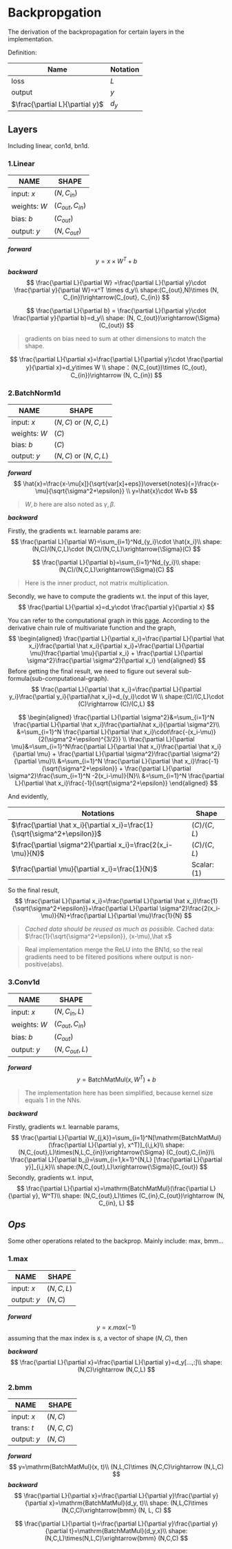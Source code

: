 # Backpropgation 

The derivation of the backpropagation for certain layers in the implementation. 

Definition:

| Name                            | Notation |
| ------------------------------- | -------- |
| loss                            | $L$      |
| output                          | $y$      |
| $\frac{\partial L}{\partial y}$ | $d_y$    |

## Layers

Including linear, con1d, bn1d.

### 1.Linear

| NAME         | SHAPE               |
| ------------ | ------------------- |
| input: $x$   | $(N, C_{in})$       |
| weights: $W$ | $(C_{out}, C_{in})$ |
| bias: $b$    | $(C_{out})$         |
| output: $y$  | $(N, C_{out})$      |

***forward***
$$
y = x\times W^T+b
$$
***backward***
$$
\frac{\partial L}{\partial W} =\frac{\partial L}{\partial y}\cdot \frac{\partial y}{\partial W}=x^T \times d_y\\
shape:(C_{out},N)\times (N, C_{in})\rightarrow(C_{out}, C_{in})
$$

$$
\frac{\partial L}{\partial b} = \frac{\partial L}{\partial y}\cdot \frac{\partial y}{\partial b}=d_y\\
shape: (N, C_{out})\xrightarrow{\Sigma} (C_{out})
$$

> gradients on bias need to sum at other dimensions to match the shape.

$$
\frac{\partial L}{\partial x}=\frac{\partial L}{\partial y}\cdot \frac{\partial y}{\partial x}=d_y\times W \\
shape：(N,C_{out})\times (C_{out}, C_{in})\rightarrow (N, C_{in})
$$

### 2.BatchNorm1d

| NAME         | SHAPE                  |
| ------------ | ---------------------- |
| input: $x$   | $(N,C)$ or $(N, C, L)$ |
| weights: $W$ | $(C)$                  |
| bias: $b$    | $(C)$                  |
| output: $y$  | $(N, C)$ or $(N,C,L)$  |

***forward***
$$
\hat{x}=\frac{x-\mu[x]}{\sqrt{var[x]+eps}}\overset{notes}{=}\frac{x-\mu}{\sqrt{\sigma^2+\epsilon}} \\
y=\hat{x}\cdot W+b
$$

> $W,b$ here are also noted as $\gamma, \beta$.

***backward***

Firstly, the gradients w.t. learnable params are:
$$
\frac{\partial L}{\partial W}=\sum_{i=1}^Nd_{y_i}\cdot \hat{x_i}\\
shape:(N,C)/(N,C,L)\cdot (N,C)/(N,C,L)\xrightarrow{\Sigma}(C)
$$

$$
\frac{\partial L}{\partial b}=\sum_{i=1}^Nd_{y_i}\\
shape: (N,C)/(N,C,L)\xrightarrow{\Sigma}(C)
$$

> Here is the inner product, not matrix multiplication.

Secondly, we have to compute the gradients w.t. the input of this layer, 
$$
\frac{\partial L}{\partial x}=d_y\cdot \frac{\partial y}{\partial x}
$$

You can refer to the computational graph in this [page](https://www.adityaagrawal.net/blog/deep_learning/bprop_batch_norm). According to the derivative chain rule of multivariate function and the graph, 
$$
\begin{aligned}
\frac{\partial L}{\partial x_i}=\frac{\partial L}{\partial \hat x_i}\frac{\partial \hat x_i}{\partial x_i}+\frac{\partial L}{\partial \mu}\frac{\partial \mu}{\partial x_i} + \frac{\partial L}{\partial \sigma^2}\frac{\partial \sigma^2}{\partial x_i}
\end{aligned}
$$
Before getting the final result, we need to figure out several sub-formula(sub-computational-graph).
$$
\frac{\partial L}{\partial \hat x_i}=\frac{\partial L}{\partial y_i}\frac{\partial y_i}{\partial\hat x_i}=d_{y_i}\cdot W \\
shape:(C)/(C,L)\cdot (C)\rightarrow (C)/(C,L)
$$

$$
\begin{aligned}
\frac{\partial L}{\partial \sigma^2}&=\sum_{i=1}^N \frac{\partial L}{\partial \hat x_i}\frac{\partial\hat x_i}{\partial \sigma^2}\\
&=\sum_{i=1}^N \frac{\partial L}{\partial \hat x_i}\cdot\frac{-(x_i-\mu)}{2(\sigma^2+\epsilon)^{3/2}} \\
\frac{\partial L}{\partial \mu}&=\sum_{i=1}^N\frac{\partial L}{\partial \hat x_i}\frac{\partial \hat x_i}{\partial \mu} + \frac{\partial L}{\partial \sigma^2}\frac{\partial \sigma^2}{\partial \mu}\\
&=\sum_{i=1}^N \frac{\partial L}{\partial \hat x_i}\frac{-1}{\sqrt{\sigma^2+\epsilon}} + \frac{\partial L}{\partial \sigma^2}\frac{\sum_{i=1}^N -2(x_i-\mu)}{N}\\
&=\sum_{i=1}^N \frac{\partial L}{\partial \hat x_i}\frac{-1}{\sqrt{\sigma^2+\epsilon}} 
\end{aligned}
$$

And evidently,

| Notations                                                    | Shape         |
| ------------------------------------------------------------ | ------------- |
| $\frac{\partial \hat x_i}{\partial x_i}=\frac{1}{\sqrt{\sigma^2+\epsilon}}$ | $(C)/(C,L)$   |
| $\frac{\partial \sigma^2}{\partial x_i}=\frac{2(x_i-\mu)}{N}$ | $(C)/(C,L)$   |
| $\frac{\partial \mu}{\partial x_i}=\frac{1}{N}$              | Scalar: $(1)$ |

So the final result,
$$
\frac{\partial L}{\partial x_i}=\frac{\partial L}{\partial \hat x_i}\frac{1}{\sqrt{\sigma^2+\epsilon}}+\frac{\partial L}{\partial \sigma^2}\frac{2(x_i-\mu)}{N}+\frac{\partial L}{\partial \mu}\frac{1}{N}
$$

> *Cached data should be reused as much as possible.*
> Cached data: $\frac{1}{\sqrt{\sigma^2+\epsilon}}, (x-\mu),\hat x$ 

> Real implementation merge the ReLU into the BN1d, so the real gradients need to be filtered positions where output is non-positive(abs).

### 3.Conv1d

| NAME         | SHAPE               |
| ------------ | ------------------- |
| input: $x$   | $(N,C_{in},L)$      |
| weights: $W$ | $(C_{out}, C_{in})$ |
| bias: $b$    | $(C_{out})$         |
| output: $y$  | $(N,C_{out},L)$     |

***forward***
$$
y = \mathrm{BatchMatMul}(x, W^T)+b
$$

> The implementation here has been simplified, because kernel size equals 1 in the NNs.

***backward***

Firstly, gradients w.t. learnable params,
$$
\frac{\partial L}{\partial W_{j,k}}=\sum_{i=1}^N[\mathrm{BatchMatMul}(\frac{\partial L}{\partial y}, x^T)]_{i,j,k}\\
shape:(N,C_{out},L)\times(N,L,C_{in})\xrightarrow{\Sigma} (C_{out},C_{in})\\
\frac{\partial L}{\partial b_j}=\sum_{i=1,k=1}^{N,L} [\frac{\partial L}{\partial y}]_{i,j,k}\\
shape:(N,C_{out},L)\xrightarrow{\Sigma}(C_{out})
$$
Secondly, gradients w.t. input,
$$
\frac{\partial L}{\partial x}=\mathrm{BatchMatMul}(\frac{\partial L}{\partial y}, W^T)\\
shape: (N,C_{out},L)\times (C_{in},C_{out})\rightarrow (N, C_{in}, L)
$$



## *Ops*

Some other operations related to the backprop. Mainly include: max, bmm...

### 1.max

| NAME        | SHAPE     |
| ----------- | --------- |
| input: $x$  | $(N,C,L)$ |
| output: $y$ | $(N,C)$   |

***forward***
$$
y=x.max(-1)
$$
assuming that the max index is $s$, a vector of shape $(N,C)$, then

***backward***
$$
\frac{\partial L}{\partial x}=\frac{\partial L}{\partial y}=d_y[...,:]\\
shape:(N,C)\rightarrow (N,C,L)
$$

### 2.bmm

| NAME        | SHAPE       |
| ----------- | ----------- |
| input: $x$  | $(N,C)$     |
| trans: $t$  | $(N, C, C)$ |
| output: $y$ | $(N,C)$     |

***forward***
$$
y=\mathrm{BatchMatMul}(x, t)\\
(N,L,C)\times (N,C,C)\rightarrow (N,L,C)
$$
***backward***
$$
\frac{\partial L}{\partial x}=\frac{\partial L}{\partial y}\frac{\partial y}{\partial x}=\mathrm{BatchMatMul}(d_y, t)\\
shape: (N,L,C)\times (N,C,C)\xrightarrow{bmm} (N, L, C)
$$

$$
\frac{\partial L}{\partial t}=\frac{\partial L}{\partial y}\frac{\partial y}{\partial t}=\mathrm{BatchMatMul}(d_y,x)\\
shape: (N,C,L)\times(N,L,C)\xrightarrow{bmm} (N,C,C)
$$

